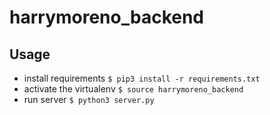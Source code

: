 # harrymoreno_backend

## Usage
- install requirements `$ pip3 install -r requirements.txt`
- activate the virtualenv `$ source harrymoreno_backend`
- run server `$ python3 server.py`
